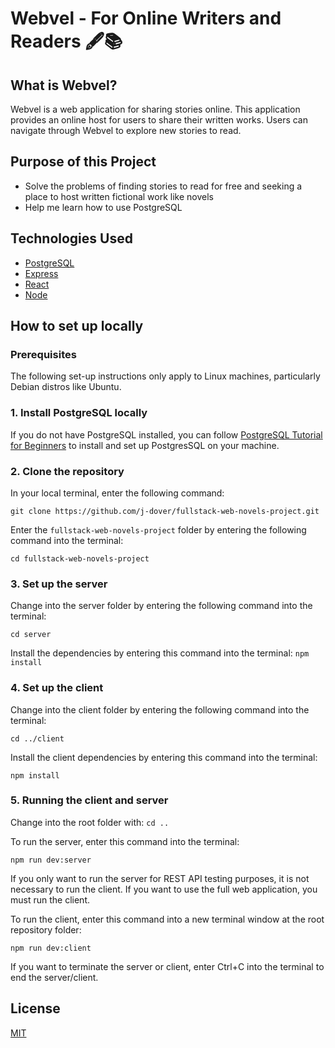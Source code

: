 # Webvel - For Online Writers and Readers 🖋📚

## What is Webvel?
Webvel is a web application for sharing stories online. This application provides an online host for users to share their written works. Users can navigate through Webvel to explore new stories to read.

## Purpose of this Project
- Solve the problems of finding stories to read for free and seeking a place to host written fictional work like novels
- Help me learn how to use PostgreSQL

## Technologies Used
- [PostgreSQL](https://www.postgresql.org/)
- [Express](https://expressjs.com/)
- [React](https://reactjs.org/)
- [Node](https://nodejs.org/en/)

## How to set up locally

### Prerequisites
The following set-up instructions only apply to Linux machines, particularly Debian distros like Ubuntu.

### 1. Install PostgreSQL locally
If you do not have PostgreSQL installed, you can follow [PostgreSQL Tutorial for Beginners](https://medium.com/internetmango/postgresql-tutorial-for-beginners-82bf54ac5482) to install and set up PostgresSQL on your machine.

### 2. Clone the repository
In your local terminal, enter the following command:

```git clone https://github.com/j-dover/fullstack-web-novels-project.git```

Enter the `fullstack-web-novels-project` folder by entering the following command into the terminal:

```cd fullstack-web-novels-project```

### 3. Set up the server

Change into the server folder by entering the following command into the terminal:

```cd server```

Install the dependencies by entering this command into the terminal:
```npm install```

### 4. Set up the client

Change into the client folder by entering the following command into the terminal:

```cd ../client```

Install the client dependencies by entering this command into the terminal:

```npm install```

### 5. Running the client and server

Change into the root folder with:
```cd .. ```

To run the server, enter this command into the terminal:

```npm run dev:server```

If you only want to run the server for REST API testing purposes, it is not necessary to run the client. 
If you want to use the full web application, you must run the client.

To run the client, enter this command into a new terminal window at the root repository folder:

```npm run dev:client```

If you want to terminate the server or client, enter Ctrl+C into the terminal to end the server/client.

## License
[MIT](https://choosealicense.com/licenses/mit/)
